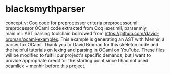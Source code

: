 # blacksmythparser
concept.v: Coq code for preprocessor criteria
preprocessor.ml: preprocessor OCaml code extracted from Coq
lexer.mll, parser.mly, main.ml: AST parsing toolchain borrowed from
https://github.com/david-broman/ocaml-examples.
This example is generating an AST with Menhir, a parser for OCaml.
Thank you to David Broman for this skeleton code
and the helpful tutorials on lexing and parsing in OCaml on YouTube.
These files will be modified to fulfill
our project's specific demands,
but I want to provide appropriate credit for the starting point
since I had not used ocamllex + menhir before this project.
